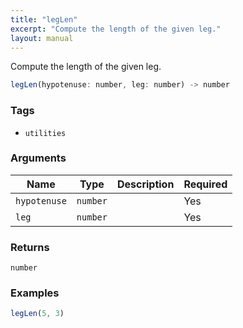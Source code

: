 ```yaml
---
title: "legLen"
excerpt: "Compute the length of the given leg."
layout: manual
---
```


Compute the length of the given leg.



```js
legLen(hypotenuse: number, leg: number) -> number
```

### Tags

* `utilities`


### Arguments

| Name | Type | Description | Required |
|----------|------|-------------|----------|
| `hypotenuse` | `number` |  | Yes |
| `leg` | `number` |  | Yes |

### Returns

`number`


### Examples

```js
legLen(5, 3)
```


